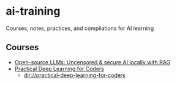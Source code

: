 # ai-training
Courses, notes, practices, and compilations for AI learning

## Courses

- [Open-source LLMs: Uncensored & secure AI locally with RAG](https://www.udemy.com/course/open-source-llms-uncensored-secure-ai-locally-with-rag/)
- [Practical Deep Learning for Coders](https://course.fast.ai/)
    - [dir://practical-deep-learning-for-coders](https://github.com/gfarfanb/ai-training/tree/main/practical-deep-learning-for-coders)
